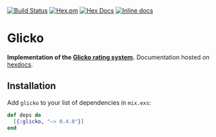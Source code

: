 [![Build Status](https://travis-ci.org/avitex/elixir-glicko.svg)](https://travis-ci.org/avitex/elixir-glicko)
[![Hex.pm](https://img.shields.io/hexpm/v/glicko.svg)](https://hex.pm/packages/glicko)
[![Hex Docs](https://img.shields.io/badge/hex-docs-blue.svg)](https://hexdocs.pm/glicko)
[![Inline docs](http://inch-ci.org/github/avitex/elixir-glicko.svg)](http://inch-ci.org/github/avitex/elixir-glicko)

# Glicko

**Implementation of the [Glicko rating system](http://www.glicko.net/glicko.html).**
Documentation hosted on [hexdocs](https://hexdocs.pm/glicko).

## Installation

  Add `glicko` to your list of dependencies in `mix.exs`:

  ```elixir
  def deps do
    [{:glicko, "~> 0.4.0"}]
  end
  ```
